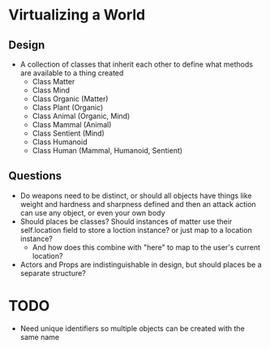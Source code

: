 #  Virtualizing a World

## Design
- A collection of classes that inherit each other to define what methods are available to a thing created
    - Class Matter
    - Class Mind
    - Class Organic (Matter)
    - Class Plant (Organic)
    - Class Animal (Organic, Mind)
    - Class Mammal (Animal)
    - Class Sentient (Mind)
    - Class Humanoid
    - Class Human (Mammal, Humanoid, Sentient)

## Questions
- Do weapons need to be distinct, or should all objects have things like weight and hardness and sharpness defined and then an attack action can use any object, or even your own body
- Should places be classes? Should instances of matter use their self.location field to store a loction instance? or just map to a location instance?
  - And how does this combine with "here" to map to the user's current location?
- Actors and Props are indistinguishable in design, but should places be a separate structure?

# TODO
- Need unique identifiers so multiple objects can be created with the same name
  